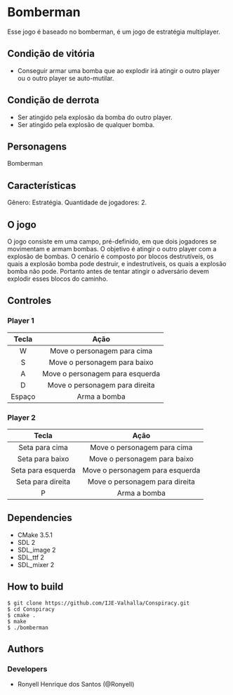 # Bomberman

Esse jogo é baseado no bomberman, é um jogo de estratégia multiplayer.

## Condição de vitória

* Conseguir armar uma bomba que ao explodir irá atingir o outro player ou o outro player se auto-mutilar.

## Condição de derrota
* Ser atingido pela explosão da bomba do outro player.
* Ser atingido pela explosão de qualquer bomba.

## Personagens
Bomberman

## Características

Gênero: Estratégia.
Quantidade de jogadores: 2.

## O jogo

O jogo consiste em uma campo, pré-definido, em que dois jogadores se movimentam e armam bombas. O objetivo é atingir o outro player com a explosão
de bombas. O cenário é composto por blocos destrutíveis, os quais a explosão bomba pode destruir,  e indestrutíveis, os quais a explosão bomba não pode. Portanto antes de tentar atingir o adversário devem explodir esses blocos do caminho.

## Controles
### Player 1

| Tecla | Ação |
|:-----:|:----:|
| W |Move o personagem para cima|
| S |Move o personagem para baixo|
| A |Move o personagem para esquerda|
| D |Move o personagem para direita|
| Espaço |Arma a bomba|

### Player 2

| Tecla | Ação |
|:-----:|:----:|
| Seta para cima |Move o personagem para cima|
| Seta para baixo |Move o personagem para baixo|
| Seta para esquerda |Move o personagem para esquerda|
| Seta para direita |Move o personagem para direita|
| P |Arma a bomba|

## Dependencies

- CMake 3.5.1
- SDL 2
- SDL\_image 2
- SDL\_ttf 2
- SDL\_mixer 2

## How to build

```
$ git clone https://github.com/IJE-Valhalla/Conspiracy.git
$ cd Conspiracy
$ cmake .
$ make
$ ./bomberman
```

## Authors

### Developers
- Ronyell Henrique dos Santos (@Ronyell)
